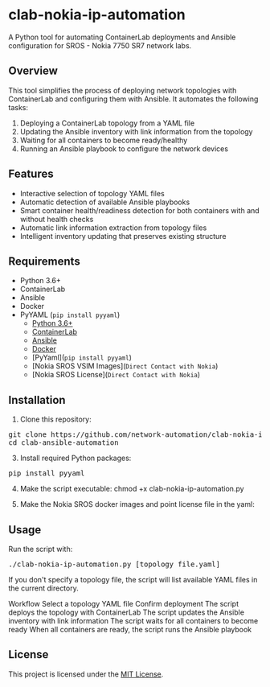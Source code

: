 # clab-nokia-ip-automation
A Python tool for automating ContainerLab deployments and Ansible configuration for SROS - Nokia 7750 SR7 network labs.

## Overview

This tool simplifies the process of deploying network topologies with ContainerLab and configuring them with Ansible. It automates the following tasks:

1. Deploying a ContainerLab topology from a YAML file
2. Updating the Ansible inventory with link information from the topology
3. Waiting for all containers to become ready/healthy
4. Running an Ansible playbook to configure the network devices

## Features

- Interactive selection of topology YAML files
- Automatic detection of available Ansible playbooks
- Smart container health/readiness detection for both containers with and without health checks
- Automatic link information extraction from topology files
- Intelligent inventory updating that preserves existing structure

## Requirements

- Python 3.6+
- ContainerLab
- Ansible
- Docker
- PyYAML (`pip install pyyaml`)
  * [Python 3.6+](https://www.python.org/downloads/)
  * [ContainerLab](https://containerlab.dev/)
  * [Ansible](https://docs.ansible.com/)
  * [Docker](https://www.docker.com/)
  * [PyYaml](`pip install pyyaml`)
  * [Nokia SROS VSIM Images](`Direct Contact with Nokia`)
  * [Nokia SROS License](`Direct Contact with Nokia`)

## Installation

1. Clone this repository:
<pre>
git clone https://github.com/network-automation/clab-nokia-ip-automation.git
cd clab-ansible-automation
</pre>

3. Install required Python packages:
<pre>
pip install pyyaml
</pre>

4. Make the script executable:
chmod +x clab-nokia-ip-automation.py


5. Make the Nokia SROS docker images and point license file in the yaml:

## Usage
Run the script with:
<pre>
./clab-nokia-ip-automation.py [topology_file.yaml]
</pre>
If you don't specify a topology file, the script will list available YAML files in the current directory.

Workflow
Select a topology YAML file
Confirm deployment
The script deploys the topology with ContainerLab
The script updates the Ansible inventory with link information
The script waits for all containers to become ready
When all containers are ready, the script runs the Ansible playbook

## License

This project is licensed under the [MIT License](LICENSE).
